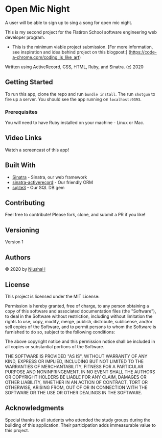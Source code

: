 # Open Mic Night
A user will be able to sign up to sing a song for open mic night.

This is my second project for the Flatiron School software engineering web developer program.

* This is the minimum viable project submission.  [For more information, see inspiration and idea behind project on this blogpost:] (https://code-a-chrome.com/coding_is_like_art)

Written using ActiveRecord, CSS, HTML, Ruby, and Sinatra.
(c) 2020

## Getting Started

To run this app, clone the repo and run `bundle install`.  The run `shotgun` to fire up a server.  You should see the app running on `localhost:9393`.

### Prerequisites

You will need to have Ruby installed on your machine - Linux or Mac.

## Video Links

Watch a screencast of this app!  

## Built With

* [Sinatra](http://sinatrarb.com/) - Sinatra, our web framework
* [sinatra-activerecord](https://github.com/bmizerany/sinatra-activerecord) - Our friendly ORM
* [sqlite3](https://rubygems.org/gems/sqlite3/versions/1.3.11) - Our SQL DB gem

## Contributing

Feel free to contribute!  Please fork, clone, and submit a PR if you like!

## Versioning

Version 1

## Authors

&copy; 2020 by [NiushaH](https://github.com/NiushaH)

## License

This project is licensed under the MIT License:

Permission is hereby granted, free of charge, to any person obtaining a copy of this software and associated documentation files (the "Software"), to deal in the Software without restriction, including without limitation the rights to use, copy, modify, merge, publish, distribute, sublicense, and/or sell copies of the Software, and to permit persons to whom the Software is furnished to do so, subject to the following conditions:

The above copyright notice and this permission notice shall be included in all copies or substantial portions of the Software.

THE SOFTWARE IS PROVIDED "AS IS", WITHOUT WARRANTY OF ANY KIND, EXPRESS OR IMPLIED, INCLUDING BUT NOT LIMITED TO THE WARRANTIES OF MERCHANTABILITY, FITNESS FOR A PARTICULAR PURPOSE AND NONINFRINGEMENT. IN NO EVENT SHALL THE AUTHORS OR COPYRIGHT HOLDERS BE LIABLE FOR ANY CLAIM, DAMAGES OR OTHER LIABILITY, WHETHER IN AN ACTION OF CONTRACT, TORT OR OTHERWISE, ARISING FROM, OUT OF OR IN CONNECTION WITH THE SOFTWARE OR THE USE OR OTHER DEALINGS IN THE SOFTWARE.


## Acknowledgments

Special thanks to all students who attended the study groups during the building of this application.  Their participation adds immeasurable value to this project.
